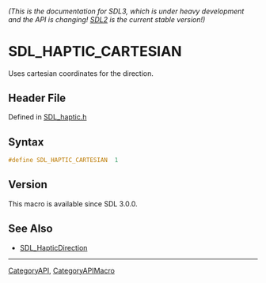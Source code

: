 ###### (This is the documentation for SDL3, which is under heavy development and the API is changing! [SDL2](https://wiki.libsdl.org/SDL2/) is the current stable version!)
# SDL_HAPTIC_CARTESIAN

Uses cartesian coordinates for the direction.

## Header File

Defined in [SDL_haptic.h](https://github.com/libsdl-org/SDL/blob/main/include/SDL3/SDL_haptic.h)

## Syntax

```c
#define SDL_HAPTIC_CARTESIAN  1
```

## Version

This macro is available since SDL 3.0.0.

## See Also

* [SDL_HapticDirection](SDL_HapticDirection)

----
[CategoryAPI](CategoryAPI), [CategoryAPIMacro](CategoryAPIMacro)

